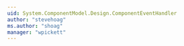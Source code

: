 ```yaml
---
uid: System.ComponentModel.Design.ComponentEventHandler
author: "stevehoag"
ms.author: "shoag"
manager: "wpickett"
---
```

